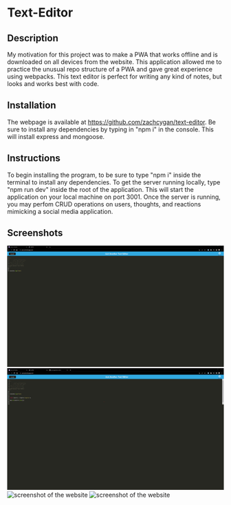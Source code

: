# Text-Editor

## Description

My motivation for this project was to make a PWA that works offline and is downloaded on all devices from the website. This application allowed me to practice the unusual repo structure of a PWA and gave great experience using webpacks. This text editor is perfect for writing any kind of notes, but looks and works best with code.

## Installation

The webpage is available at https://github.com/zachcygan/text-editor. Be sure to install any dependencies by typing in "npm i" in the console. This will install express and mongoose. 

## Instructions

To begin installing the program, to be sure to type "npm i" inside the terminal to install any dependencies. To get the server running locally, type "npm run dev" inside the root of the application. This will start the application on your local machine on port 3001. Once the server is running, you may perfom CRUD operations on users, thoughts, and reactions mimicking a social media application.

## Screenshots

![screenshot of the website](/client/src/images/screenshot.png)
![screenshot of the website](/client/src/images/screenshot2.png)
![screenshot of the website](/client/src/images/screenshot3.png)
![screenshot of the website](/client/src/images/screenshot4.png)


